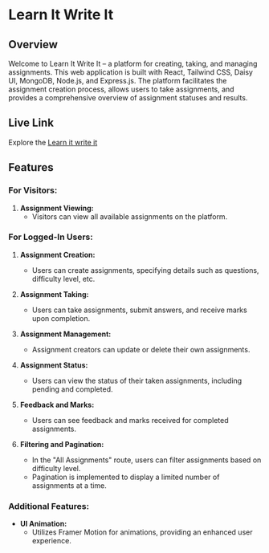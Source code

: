 # Learn It Write It

## Overview

Welcome to Learn It Write It – a platform for creating, taking, and managing assignments. This web application is built with React, Tailwind CSS, Daisy UI, MongoDB, Node.js, and Express.js. The platform facilitates the assignment creation process, allows users to take assignments, and provides a comprehensive overview of assignment statuses and results.

## Live Link

Explore the [Learn it write it](https://glistening-nasturtium-e44e6f.netlify.app)

## Features

### For Visitors:

1. **Assignment Viewing:**
   - Visitors can view all available assignments on the platform.

### For Logged-In Users:

1. **Assignment Creation:**

   - Users can create assignments, specifying details such as questions, difficulty level, etc.

2. **Assignment Taking:**

   - Users can take assignments, submit answers, and receive marks upon completion.

3. **Assignment Management:**

   - Assignment creators can update or delete their own assignments.

4. **Assignment Status:**

   - Users can view the status of their taken assignments, including pending and completed.

5. **Feedback and Marks:**

   - Users can see feedback and marks received for completed assignments.

6. **Filtering and Pagination:**
   - In the "All Assignments" route, users can filter assignments based on difficulty level.
   - Pagination is implemented to display a limited number of assignments at a time.

### Additional Features:

- **UI Animation:**
  - Utilizes Framer Motion for animations, providing an enhanced user experience.

